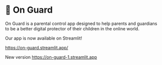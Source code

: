 # 🤺 On Guard
On Guard is a parental control app designed to help parents and guardians to be a better digital protector of their children in the online world.

Our app is now available on Streamlit!

https://on-guard.streamlit.app/

New version
https://on-guard-1.streamlit.app
